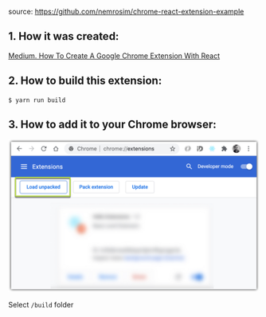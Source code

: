 source: https://github.com/nemrosim/chrome-react-extension-example

## 1. How it was created:

[Medium. How To Create A Google Chrome Extension With React](https://medium.com/javascript-in-plain-english/how-to-create-google-chrome-extension-using-react-js-5c9e343323ff)

## 2. How to build this extension:

```
$ yarn run build
```

## 3. How to add it to your Chrome browser:

![](./assets/readme/2020-12-04_15-18-20.jpg)

Select `/build` folder
